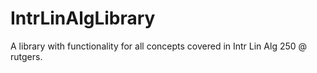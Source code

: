 # IntrLinAlgLibrary
A library with functionality for all concepts covered in Intr Lin Alg 250 @ rutgers.
